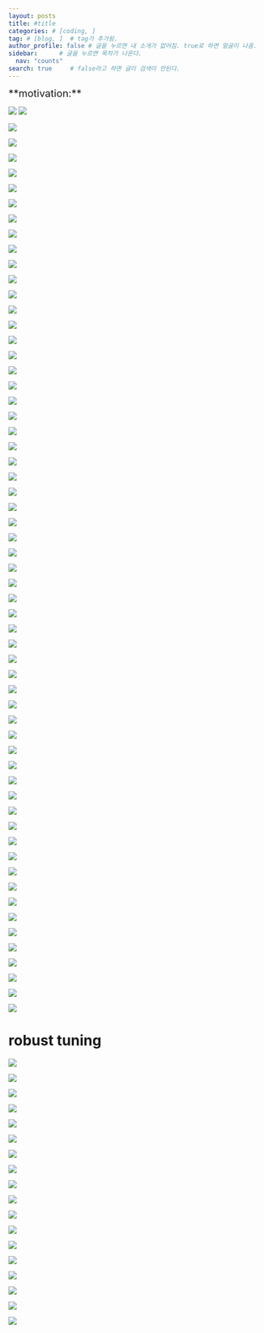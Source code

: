 ```yaml
---
layout: posts
title: #title
categories: # [coding, ]
tag: # [blog, ]  # tag가 추가됨.
author_profile: false # 글을 누르면 내 소개가 없어짐. true로 하면 얼굴이 나옴.
sidebar:      # 글을 누르면 목차가 나온다.
  nav: "counts" 
search: true     # false라고 하면 글이 검색이 안된다.
---
```


<div class="notice--info" markdown="1" style='font-size: 20px'>
**motivation:**  
</div>

![](../../images/20240322-2024-03-22-title-2.png)
![](../../images/20240322-2024-03-22-title-3.png)

![](../../images/20240322-2024-03-22-title-4.png)

![](../../images/20240322-2024-03-22-title-5.png)

![](../../images/20240322-2024-03-22-title-6.png)

![](../../images/20240322-2024-03-22-title-7.png)

![](../../images/20240322-2024-03-22-title-8.png)



![](../../images/20240322-2024-03-22-title-1.png)

![](../../images/20240322-2024-03-22-title-9.png)

![](../../images/20240322-2024-03-22-title-10.png)

![](../../images/20240322-2024-03-22-title-11.png)

![](../../images/20240322-2024-03-22-title-12.png)

![](../../images/20240322-2024-03-22-title-13.png)

![](../../images/20240322-2024-03-22-title-14.png)

![](../../images/20240322-2024-03-22-title-15.png)

![](../../images/20240322-2024-03-22-title-16.png)

![](../../images/20240322-2024-03-22-title-17.png)

![](../../images/20240322-2024-03-22-title-18.png)

![](../../images/20240322-2024-03-22-title-19.png)

![](../../images/20240322-2024-03-22-title-20.png)

![](../../images/20240322-2024-03-22-title-21.png)


![](../../images/20240322-2024-03-22-title-22.png)

![](../../images/20240322-2024-03-22-title-23.png)


![](../../images/20240322-2024-03-22-title-24.png)

![](../../images/20240322-2024-03-22-title-25.png)

![](../../images/20240322-2024-03-22-title-26.png)



![](../../images/20240322-2024-03-22-title-27.png)


![](../../images/20240322-2024-03-22-title-28.png)

![](../../images/20240322-2024-03-22-title-29.png)

![](../../images/20240322-2024-03-22-title-30.png)

![](../../images/20240322-2024-03-22-title-31.png)


![](../../images/20240322-2024-03-22-title-32.png)


![](../../images/20240322-2024-03-22-title-33.png)


![](../../images/20240322-2024-03-22-title-34.png)

![](../../images/20240322-2024-03-22-title-35.png)


![](../../images/20240322-2024-03-22-title-36.png)


![](../../images/20240322-2024-03-22-title-37.png)

![](../../images/20240322-2024-03-22-title-38.png)


![](../../images/20240322-2024-03-22-title-39.png)


![](../../images/20240322-2024-03-22-title-40.png)


![](../../images/20240322-2024-03-22-title-41.png)


![](../../images/20240322-2024-03-22-title-42.png)

![](../../images/20240322-2024-03-22-title-43.png)


![](../../images/20240322-2024-03-22-title-44.png)

![](../../images/20240322-2024-03-22-title-45.png)


![](../../images/20240322-2024-03-22-title-46.png)

![](../../images/20240322-2024-03-22-title-47.png)

![](../../images/20240322-2024-03-22-title-48.png)

![](../../images/20240322-2024-03-22-title-49.png)


![](../../images/20240322-2024-03-22-title-50.png)

![](../../images/20240322-2024-03-22-title-51.png)


![](../../images/20240322-2024-03-22-title-52.png)

![](../../images/20240322-2024-03-22-title-53.png)

![](../../images/20240322-2024-03-22-title-54.png)

![](../../images/20240322-2024-03-22-title-55.png)

![](../../images/20240322-2024-03-22-title-56.png)

![](../../images/20240322-2024-03-22-title-57.png)

![](../../images/20240322-2024-03-22-title-58.png)

![](../../images/20240322-2024-03-22-title-59.png)

![](../../images/20240322-2024-03-22-title-60.png)

![](../../images/20240322-2024-03-22-title-61.png)


# robust tuning

![](../../images/20240322-2024-03-22-title-62.png)

![](../../images/20240322-2024-03-22-title-63.png)

![](../../images/20240322-2024-03-22-title-64.png)


![](../../images/20240322-2024-03-22-title-65.png)

![](../../images/20240322-2024-03-22-title-66.png)

![](../../images/20240322-2024-03-22-title-67.png)

![](../../images/20240322-2024-03-22-title-68.png)

![](../../images/20240322-2024-03-22-title-69.png)


![](../../images/20240322-2024-03-22-title-70.png)

![](../../images/20240322-2024-03-22-title-71.png)


![](../../images/20240322-2024-03-22-title-72.png)


![](../../images/20240322-2024-03-22-title-73.png)

![](../../images/20240322-2024-03-22-title-74.png)

![](../../images/20240322-2024-03-22-title-75.png)

![](../../images/20240322-2024-03-22-title-76.png)

![](../../images/20240322-2024-03-22-title-77.png)

![](../../images/20240322-2024-03-22-title-78.png)

![](../../images/20240322-2024-03-22-title-79.png)



